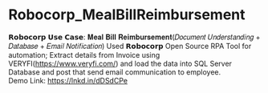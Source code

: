# Robocorp_MealBillReimbursement
𝗥𝗼𝗯𝗼𝗰𝗼𝗿𝗽 𝗨𝘀𝗲 𝗖𝗮𝘀𝗲: 𝐌𝐞𝐚𝐥 𝐁𝐢𝐥𝐥 𝐑𝐞𝐢𝐦𝐛𝐮𝐫𝐬𝐞𝐦𝐞𝐧𝐭(𝐷𝑜𝑐𝑢𝑚𝑒𝑛𝑡 𝑈𝑛𝑑𝑒𝑟𝑠𝑡𝑎𝑛𝑑𝑖𝑛𝑔 + 𝐷𝑎𝑡𝑎𝑏𝑎𝑠𝑒 + 𝐸𝑚𝑎𝑖𝑙 𝑁𝑜𝑡𝑖𝑓𝑖𝑐𝑎𝑡𝑖𝑜𝑛) Used  𝗥𝗼𝗯𝗼𝗰𝗼𝗿𝗽 Open Source RPA Tool for automation; Extract details from Invoice using VERYFI(https://www.veryfi.com/) and load the data into SQL Server Database and post that send email communication to employee.  
Demo Link: https://lnkd.in/dDSdCPe
